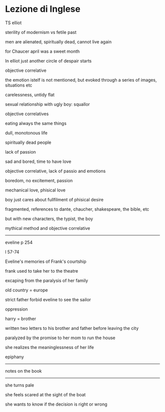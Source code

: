 # Lezione di Inglese

TS elliot

sterility of modernism vs fetile past

men are alienated, spiritually dead, cannot live again

for Chaucer april was a sweet month




In elliot just another circle of despair starts


objective correlative


the emotion istelf is not mentioned, but evoked through a series of images, situations etc


carelessness, untidy flat

sexual relationship with ugly boy: squallor


objective correlatives

eating always the same things

dull, monotonous life

spiritually dead people

lack of passion

sad and bored, time to have love

objective correlative, lack of passio and emotions

boredom, no excitement, passion

mechanical love, phisical love

boy just cares about fullfilment of phisical desire

fragmented, references to dante, chaucher, shakespeare, the bible, etc

but with new characters, the typist, the boy


mythical method and objective correlative

---


eveline p 254


l 57-74 

Eveline's memories of Frank's courtship


frank used to take her to the theatre

excaping from the paralysis of her family

old country = europe


strict father forbid eveline to see the sailor

oppression

harry = brother

written two letters to his brother and father before leaving the city


paralyzed by the promise to her mom to run the house

she realizes the meaninglessness of her life

epiphany

---
notes on the book

---

she turns pale


she feels scared at the sight of the boat

she wants to know if the decision is right or wrong



<!--stackedit_data:
eyJoaXN0b3J5IjpbOTMzMTQyOTQyLC0xNTY1OTEzMDMzLC04OD
kzMDc2NTUsLTE5OTk3NDk4MTMsNTI5OTkwMzg5LDQ5MzcyOTQy
NF19
-->